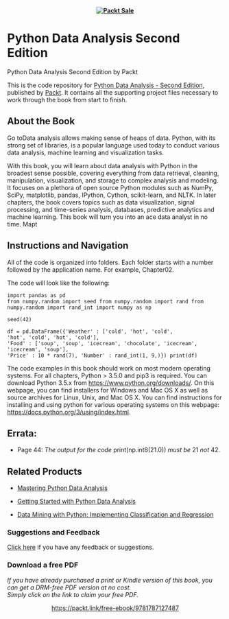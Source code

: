 
<b><p align='center'>[![Packt Sale](https://static.packt-cdn.com/assets/images/packt+events/Improve_UX.png)](https://packt.link/algotradingpython)</p></b> 




# Python Data Analysis Second Edition
Python Data Analysis Second Edition by Packt

This is the code repository for [Python Data Analysis - Second Edition](https://www.packtpub.com/big-data-and-business-intelligence/python-data-analysis-second-edition?utm_source=github&utm_medium=repository&utm_campaign=9781787127487), published by [Packt](https://www.packtpub.com/?utm_source=github). It contains all the supporting project files necessary to work through the book from start to finish.
## About the Book
Go toData analysis allows making sense of heaps of data. Python, with its strong set of libraries, is a popular language used today to conduct various data analysis, machine learning and visualization tasks.

With this book, you will learn about data analysis with Python in the broadest sense possible, covering everything from data retrieval, cleaning, manipulation, visualization, and storage to complex analysis and modeling. It focuses on a plethora of open source Python modules such as NumPy, SciPy, matplotlib, pandas, IPython, Cython, scikit-learn, and NLTK. In later chapters, the book covers topics such as data visualization, signal processing, and time-series analysis, databases, predictive analytics and machine learning. This book will turn you into an ace data analyst in no time. Mapt
## Instructions and Navigation
All of the code is organized into folders. Each folder starts with a number followed by the application name. For example, Chapter02.



The code will look like the following:
```
import pandas as pd
from numpy.random import seed from numpy.random import rand from numpy.random import rand_int import numpy as np

seed(42)

df = pd.DataFrame({'Weather' : ['cold', 'hot', 'cold',
'hot', 'cold', 'hot', 'cold'],
'Food' : ['soup', 'soup', 'icecream', 'chocolate', 'icecream', 'icecream', 'soup'],
'Price' : 10 * rand(7), 'Number' : rand_int(1, 9,)}) print(df)

```

The code examples in this book should work on most modern operating systems. For all
chapters, Python > 3.5.0 and pip3 is required. You can download Python 3.5.x from https://www.python.org/downloads/. 
On this webpage, you can find installers for Windows
and Mac OS X as well as source archives for Linux, Unix, and Mac OS X. You can find
instructions for installing and using python for various operating systems on this webpage:
https://docs.python.org/3/using/index.html. 

## Errata:
* Page 44: _The output for the code_ print(np.int8(21.0)) _must be_ 21 _not_ 42.

## Related Products
* [Mastering Python Data Analysis](https://www.packtpub.com/big-data-and-business-intelligence/mastering-python-data-analysis?utm_source=github&utm_medium=repository&utm_campaign=9781783553297)

* [Getting Started with Python Data Analysis](https://www.packtpub.com/big-data-and-business-intelligence/getting-started-python-data-analysis?utm_source=github&utm_medium=repository&utm_campaign=9781785285110)

* [Data Mining with Python: Implementing Classification and Regression](https://www.packtpub.com/big-data-and-business-intelligence/data-mining-python-implementing-classification-and-regression?utm_source=github&utm_medium=repository&utm_campaign=9781785885716)

### Suggestions and Feedback
[Click here](https://docs.google.com/forms/d/e/1FAIpQLSe5qwunkGf6PUvzPirPDtuy1Du5Rlzew23UBp2S-P3wB-GcwQ/viewform) if you have any feedback or suggestions.
### Download a free PDF

 <i>If you have already purchased a print or Kindle version of this book, you can get a DRM-free PDF version at no cost.<br>Simply click on the link to claim your free PDF.</i>
<p align="center"> <a href="https://packt.link/free-ebook/9781787127487">https://packt.link/free-ebook/9781787127487 </a> </p>
